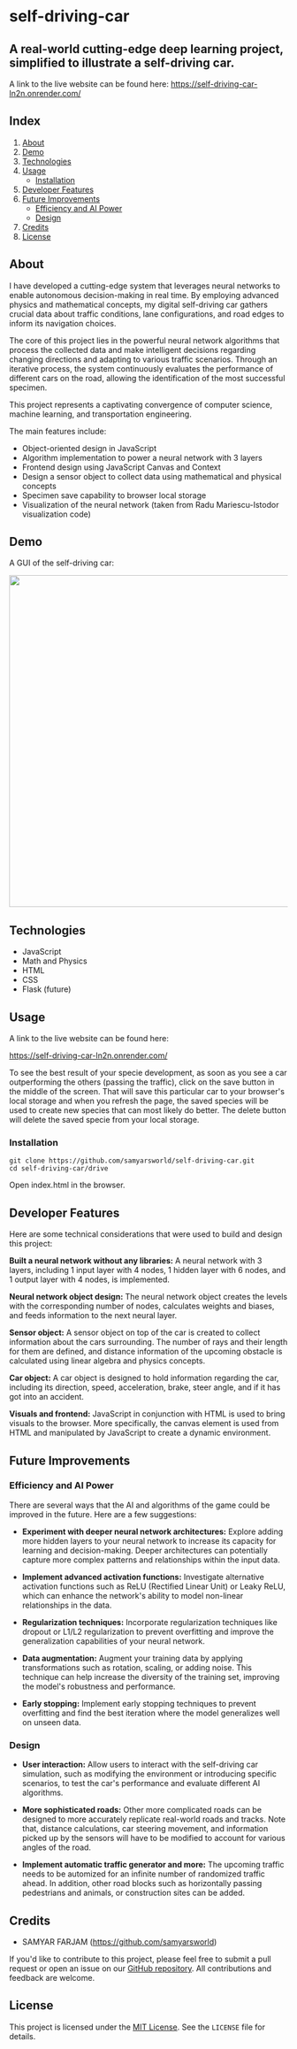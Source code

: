 ﻿# self-driving-car

## A real-world cutting-edge deep learning project, simplified to illustrate a self-driving car.

A link to the live website can be found here: https://self-driving-car-ln2n.onrender.com/

## Index
1. [About](#about)
2. [Demo](#demo)
3. [Technologies](#tech)
4. [Usage](#usage)
    * [Installation](#installation)
5. [Developer Features](#dev)
6. [Future Improvements](#future)
    * [Efficiency and AI Power](#power)
    * [Design](#design)
7. [Credits](#credits) 
8. [License](#license)
 

<a name="about"></a>
## About
I have developed a cutting-edge system that leverages neural networks to enable autonomous decision-making in real time. By employing advanced physics and mathematical concepts, my digital self-driving car gathers crucial data about traffic conditions, lane configurations, and road edges to inform its navigation choices.

The core of this project lies in the powerful neural network algorithms that process the collected data and make intelligent decisions regarding changing directions and adapting to various traffic scenarios. Through an iterative process, the system continuously evaluates the performance of different cars on the road, allowing the identification of the most successful specimen.

This project represents a captivating convergence of computer science, machine learning, and transportation engineering.

The main features include:

* Object-oriented design in JavaScript
* Algorithm implementation to power a neural network with 3 layers
* Frontend design using JavaScript Canvas and Context
* Design a sensor object to collect data using mathematical and physical concepts
* Specimen save capability to browser local storage
* Visualization of the neural network (taken from Radu Mariescu-Istodor visualization code)

<a name="demo"></a>
## Demo
A GUI of the self-driving car:
<p align="center"><img src="https://media.giphy.com/media/v1.Y2lkPTc5MGI3NjExd2plZGRyYWMwampvbnljc3hlaHhscm1oZ244bmJkMDVlbXQ2N2NvcCZlcD12MV9pbnRlcm5hbF9naWZfYnlfaWQmY3Q9Zw/idPaw8hekMD8kIZEkT/giphy.gif" width="600"/>
</p>


<a name="tech"></a>
## Technologies
- JavaScript
- Math and Physics
- HTML
- CSS
- Flask (future)

<a name="usage"></a>
## Usage
A link to the live website can be found here:

https://self-driving-car-ln2n.onrender.com/

To see the best result of your specie development, as soon as you see a car outperforming the others (passing the traffic), click on the save button in the middle of the screen. That will save this particular car to your browser's local storage and when you refresh the page, the saved species will be used to create new species that can most likely do better. The delete button will delete the saved specie from your local storage.


<a name="installation"></a>
### Installation

```
git clone https://github.com/samyarsworld/self-driving-car.git
cd self-driving-car/drive
```
Open index.html in the browser.


<a name="dev"></a>
## Developer Features
Here are some technical considerations that were used to build and design this project:

**Built a neural network without any libraries:** A neural network with 3 layers, including 1 input layer with 4 nodes, 1 hidden layer with 6 nodes, and 1 output layer with 4 nodes, is implemented.

**Neural network object design:** The neural network object creates the levels with the corresponding number of nodes, calculates weights and biases, and feeds information to the next neural layer. 

**Sensor object:** A sensor object on top of the car is created to collect information about the cars surrounding. The number of rays and their length for them are defined, and distance information of the upcoming obstacle is calculated using linear algebra and physics concepts.

**Car object:** A car object is designed to hold information regarding the car, including its direction, speed, acceleration, brake, steer angle, and if it has got into an accident.

**Visuals and frontend:** JavaScript in conjunction with HTML is used to bring visuals to the browser. More specifically, the canvas element is used from HTML and manipulated by JavaScript to create a dynamic environment.


<a name="future"></a>
## Future Improvements
<a name="power"></a>
### Efficiency and AI Power
There are several ways that the AI and algorithms of the game could be improved in the future. Here are a few suggestions:

- **Experiment with deeper neural network architectures:** Explore adding more hidden layers to your neural network to increase its capacity for learning and decision-making. Deeper architectures can potentially capture more complex patterns and relationships within the input data.

- **Implement advanced activation functions:**  Investigate alternative activation functions such as ReLU (Rectified Linear Unit) or Leaky ReLU, which can enhance the network's ability to model non-linear relationships in the data.

- **Regularization techniques:** Incorporate regularization techniques like dropout or L1/L2 regularization to prevent overfitting and improve the generalization capabilities of your neural network.

- **Data augmentation:** Augment your training data by applying transformations such as rotation, scaling, or adding noise. This technique can help increase the diversity of the training set, improving the model's robustness and performance.

- **Early stopping:** Implement early stopping techniques to prevent overfitting and find the best iteration where the model generalizes well on unseen data.


<a name="design"></a>
### Design

- **User interaction:** Allow users to interact with the self-driving car simulation, such as modifying the environment or introducing specific scenarios, to test the car's performance and evaluate different AI algorithms.

- **More sophisticated roads:** Other more complicated roads can be designed to more accurately replicate real-world roads and tracks. Note that, distance calculations, car steering movement, and information picked up by the sensors will have to be modified to account for various angles of the road.

 - **Implement automatic traffic generator and more:** The upcoming traffic needs to be automized for an infinite number of randomized traffic ahead. In addition, other road blocks such as horizontally passing pedestrians and animals, or construction sites can be added.


<a name="credits"></a>
## Credits

- SAMYAR FARJAM (https://github.com/samyarsworld)

If you'd like to contribute to this project, please feel free to submit a pull request or open an issue on our [GitHub repository](https://github.com/samyarsworld/self-driving-car). All contributions and feedback are welcome.

<a name="license"></a>
## License

This project is licensed under the [MIT License](https://opensource.org/licenses/MIT). See the `LICENSE` file for details.

